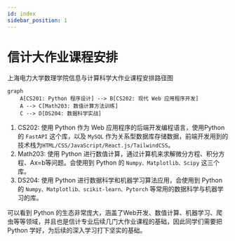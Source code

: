 ```yaml
---
id: index
sidebar_position: 1
---
```


# 信计大作业课程安排

上海电力大学数理学院信息与计算科学大作业课程安排路径图

```mermaid
graph
	A[CS201: Python 程序设计] --> B[CS202: 现代 Web 应用程序开发]
	A --> C[Math203: 数值计算方法训练]
	C --> D[DS204: 数据科学实战]

```

1. CS202: 使用 Python 作为 Web 应用程序的后端开发编程语言，使用Python的 `FastAPI` 这个库，以及 `MySQL` 作为关系型数据库存储数据，前端开发用到的技术栈为`HTML/CSS/JavaScript/React.js/TailwindCSS`。
2. Math203: 使用 Python 进行数值计算，通过计算机来求解微分方程、积分方程、Ax=b等问题。会使用到 Python 的 `Numpy、Matplotlib、Scipy` 这三个库。
3. DS204: 使用 Python 进行数据科学和机器学习算法应用，会使用到 Python 的 `Numpy、Matplotlib、scikit-learn、Pytorch` 等常用的数据科学与机器学习的库。

可以看到 Python 的生态非常庞大，涵盖了Web开发、数值计算、机器学习、爬虫等等领域，并且也是信计专业后续几门大作业课程的基础，因此同学们需要把 Python 学好，为后续的深入学习打下坚实的基础。